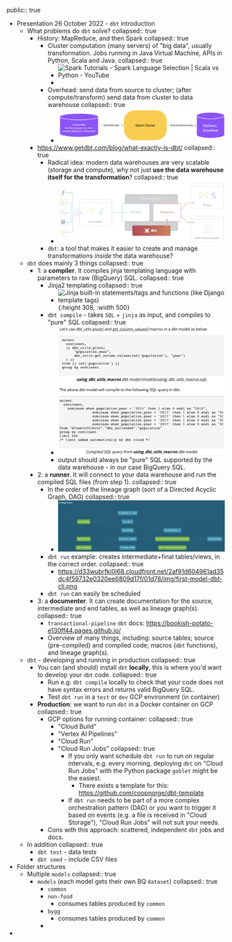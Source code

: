 public:: true

- Presentation 26 October 2022 - `dbt` introduction
	- What problems do `dbt` solve?
	  collapsed:: true
		- History: MapReduce, and then Spark
		  collapsed:: true
			- Cluster computation (many servers) of "big data", usually transformation. Jobs running in Java Virtual Machine, APIs in Python, Scala and Java.
			  collapsed:: true
				- ![Spark Tutorials - Spark Language Selection | Scala vs Python - YouTube](https://i.ytimg.com/vi/HMjarM0ZXPo/maxresdefault.jpg)
				-
			- Overhead: send data from source to cluster; (after compute/transform) send data from cluster to data warehouse
			  collapsed:: true
				- ![image.png](../assets/image_1666768155586_0.png)
		- https://www.getdbt.com/blog/what-exactly-is-dbt/
		  collapsed:: true
			- Radical idea: modern data warehouses are very scalable (storage and compute), why not just **use the data warehouse itself for the transformation**?
			  collapsed:: true
				- ![image.png](../assets/image_1666767399015_0.png)
			- `dbt`: a tool that makes it easier to create and manage transformations _inside_ the data warehouse?
	- `dbt` does mainly 3 things
	  collapsed:: true
		- 1: a **compiler**. It compiles jinja templating language with parameters to raw (BigQuery) SQL.
		  collapsed:: true
			- Jinja2 templating
			  collapsed:: true
				- ![Jinja built-in statements/tags and functions (like Django template tags)](https://www.webforefront.com/static/images/beginningdjango/Figure_4-2.png){:height 308, :width 500}
			- `dbt compile` - takes `SQL` + `jinja` as input, and compiles to "pure" SQL
			  collapsed:: true
				- ![image.png](../assets/image_1666768957265_0.png)
				- output should always be "pure" SQL supported by the data warehouse - in our case BigQuery SQL.
		- 2: a **runner**. It will connect to your data warehouse and run the compiled SQL files (from step 1).
		  collapsed:: true
			- In the order of the lineage graph (sort of a Directed Acyclic Graph, DAG)
			  collapsed:: true
				- ![image.png](../assets/image_1666770194909_0.png)
			- `dbt run` example: creates intermediate+final tables/views, in the correct order.
			  collapsed:: true
				- https://d33wubrfki0l68.cloudfront.net/2af91d604961ad35dc4f59732e0320ee6809d17f/01d78/img/first-model-dbt-cli.png
			- `dbt run` can easily be scheduled
		- 3: a **documenter**. It can create documentation for the source, intermediate and end tables, as well as lineage graph(s).
		  collapsed:: true
			- `transactional-pipeline` `dbt` docs: https://bookish-potato-e130ff44.pages.github.io/
			- Overview of many things, including: source tables; source (pre-compiled) and compiled code; macros (`dbt` functions), and lineage graph(s).
	- `dbt` - developing and running in production
	  collapsed:: true
		- You can (and should) install `dbt` **locally**, this is where you'd want to develop your `dbt` code.
		  collapsed:: true
			- Run e.g. `dbt compile` locally to check that your code does not have syntax errors and returns valid BigQuery SQL.
			- Test `dbt run` in a `test` or `dev` GCP environment (in container)
		- **Production**: we want to run `dbt` in a Docker container on GCP
		  collapsed:: true
			- GCP options for running container:
			  collapsed:: true
				- "Cloud Build"
				- "Vertex AI Pipelines"
				- "Cloud Run"
				- "Cloud Run Jobs"
				  collapsed:: true
					- If you only want schedule `dbt run` to run on regular intervals, e.g. every morning, deploying `dbt` on "Cloud Run Jobs" with the Python package `goblet` might be the easiest.
						- There exists a template for this: https://github.com/coopnorge/dbt-template
					- If `dbt run` needs to be part of a more complex orchestration pattern (DAG) or you want to trigger it based on events (e.g. a file is received in "Cloud Storage"), "Cloud Run Jobs" will not suit your needs.
			- Cons with this approach: scattered, independent `dbt` jobs and docs.
	- In addition
	  collapsed:: true
		- `dbt test` - data tests
		- `dbt seed` - include CSV files
- Folder structures
	- Multiple `models`
	  collapsed:: true
		- `models` (each model gets their own BQ `dataset`)
		  collapsed:: true
			- `common`
			- `non-food`
				- consumes tables produced by `common`
			- `bygg`
				- consumes tables produced by `common`
			-
-